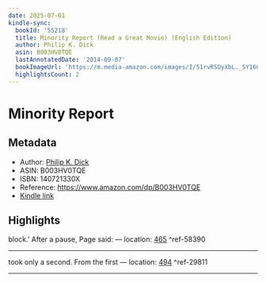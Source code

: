 ```yaml
---
date: 2025-07-01
kindle-sync:
  bookId: '55218'
  title: Minority Report (Read a Great Movie) (English Edition)
  author: Philip K. Dick
  asin: B003HV0TQE
  lastAnnotatedDate: '2014-09-07'
  bookImageUrl: 'https://m.media-amazon.com/images/I/51rvRSOyXbL._SY160.jpg'
  highlightsCount: 2
---
```

# Minority Report
## Metadata
* Author: [Philip K. Dick](https://www.amazon.comundefined)
* ASIN: B003HV0TQE
* ISBN: 140721330X
* Reference: https://www.amazon.com/dp/B003HV0TQE
* [Kindle link](kindle://book?action=open&asin=B003HV0TQE)

## Highlights
block.’ After a pause, Page said: — location: [465](kindle://book?action=open&asin=B003HV0TQE&location=465) ^ref-58390

---
took only a second. From the first — location: [494](kindle://book?action=open&asin=B003HV0TQE&location=494) ^ref-29811

---
